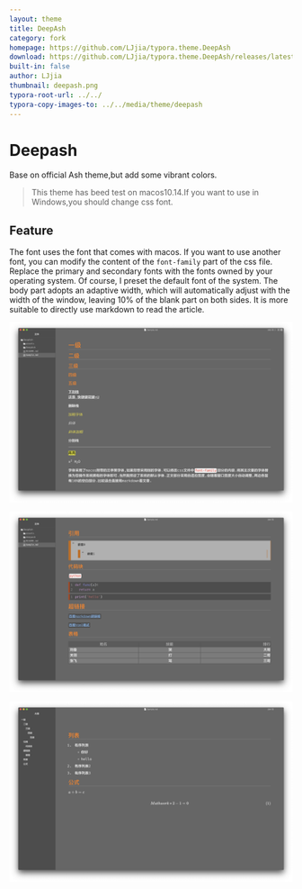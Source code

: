 ```yaml
---
layout: theme
title: DeepAsh
category: fork
homepage: https://github.com/LJjia/typora.theme.DeepAsh
download: https://github.com/LJjia/typora.theme.DeepAsh/releases/latest
built-in: false
author: LJjia
thumbnail: deepash.png
typora-root-url: ../../
typora-copy-images-to: ../../media/theme/deepash
---
```


# Deepash

Base on official Ash theme,but add some vibrant colors.

> This theme has beed test on macos10.14.If you want to use in Windows,you should change css font.

## Feature

The font uses the font that comes with macos. If you want to use another font, you can modify the content of the `font-family` part of the css file. Replace the primary and secondary fonts with the fonts owned by your operating system. Of course, I preset the default font of the system. The body part adopts an adaptive width, which will automatically adjust with the width of the window, leaving 10% of the blank part on both sides. It is more suitable to directly use markdown to read the article.

![preview1](/media/theme/deepash/deepash-title.png)

![preview1](/media/theme/deepash/deepash-code.png)

![preview1](/media/theme/deepash/deepash-list.png)
